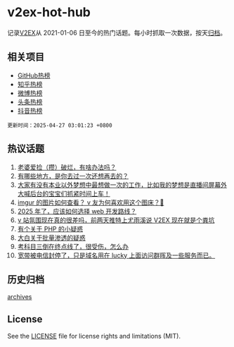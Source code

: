 # v2ex-hot-hub

 记录[V2EX](https://www.v2ex.com/)从 2021-01-06 日至今的热门话题。每小时抓取一次数据，按天[归档](archives)。
 
 ## 相关项目

- [GitHub热榜](https://github.com/it985/github-hot-hub)
- [知乎热榜](https://github.com/it985/zhihu-hot-hub)
- [微博热榜](https://github.com/it985/weibo-hot-hub)
- [头条热榜](https://github.com/it985/toutiao-hot-hub)
- [抖音热榜](https://github.com/it985/douyin-hot-hub)


 `更新时间：2025-04-27 03:01:23 +0800`

## 热议话题

1. [老婆爱捡（攒）破烂，有啥办法吗？](https://www.v2ex.com/t/1128134)
1. [有哪些地方，是你去过一次还想再去的？](https://www.v2ex.com/t/1128141)
1. [大家有没有本业以外梦想中最想做一次的工作，比如我的梦想是直播间屏幕外大喊后台的宝宝们抓紧时间上车！](https://www.v2ex.com/t/1128160)
1. [imgur 的图片如何查看？ v 友为何喜欢用这个图床？🤔](https://www.v2ex.com/t/1128168)
1. [2025 年了，应该如何选择 web 开发路线？](https://www.v2ex.com/t/1128159)
1. [v 站氛围现在真的很差吗，前两天推特上尤雨溪说 V2EX 现在就是个粪坑](https://www.v2ex.com/t/1128235)
1. [有个关于 PHP 的小疑惑](https://www.v2ex.com/t/1128194)
1. [大白关于批量渗透的疑惑](https://www.v2ex.com/t/1128140)
1. [考科目三倒在终点线了，很受伤，怎么办](https://www.v2ex.com/t/1128219)
1. [宽带被电信封停了，只是域名用在 lucky 上面访问群晖及一些服务而已。](https://www.v2ex.com/t/1128249)

## 历史归档

[archives](archives)

## License

See the [LICENSE](LICENSE) file for license rights and limitations (MIT).
